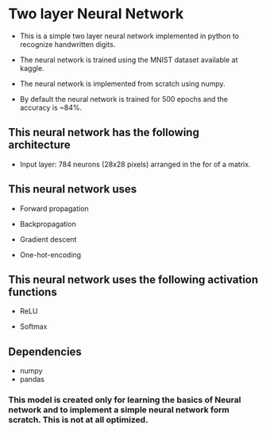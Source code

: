 # Two layer Neural Network

- This is a simple two layer neural network implemented in python to recognize handwritten digits.

- The neural network is trained using the MNIST dataset available at kaggle.

- The neural network is implemented from scratch using numpy.

- By default the neural network is trained for 500 epochs and the accuracy is ~84%.

## This neural network has the following architecture

- Input layer: 784 neurons (28x28 pixels) arranged in the for of a matrix.

## This neural network uses

- Forward propagation

- Backpropagation

- Gradient descent

- One-hot-encoding

## This neural network uses the following activation functions

- ReLU

- Softmax

## Dependencies

- numpy
- pandas


### This model is created only for learning the basics of Neural network and to implement a simple neural network form scratch. This is not at all optimized.
